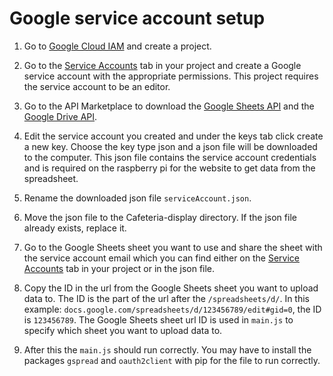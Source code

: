 
# Google service account setup

1. Go to [Google Cloud IAM](https://console.cloud.google.com/iam-admin) and create a project. 

2. Go to the [Service Accounts](https://console.cloud.google.com/iam-admin/serviceaccounts) tab in your project and create a Google service account with the appropriate permissions. This project requires the service account to be an editor.

3. Go to the API Marketplace to download the [Google Sheets API](https://console.cloud.google.com/marketplace/product/google/sheets.googleapis.com) and the [Google Drive API](https://console.cloud.google.com/marketplace/product/google/drive.googleapis.com).

4. Edit the service account you created and under the keys tab click create a new key. Choose the key type json and a json file will be downloaded to the computer. This json file contains the service account credentials and is required on the raspberry pi for the website to get data from the spreadsheet.

5. Rename the downloaded json file `serviceAccount.json`.

6. Move the json file to the Cafeteria-display directory. If the json file already exists, replace it.

7. Go to the Google Sheets sheet you want to use and share the sheet with the service account email which you can find either on the [Service Accounts](https://console.cloud.google.com/iam-admin/serviceaccounts) tab in your project or in the json file.

8. Copy the ID in the url from the Google Sheets sheet you want to upload data to. The ID is the part of the url after the `/spreadsheets/d/`. In this example: `docs.google.com/spreadsheets/d/123456789/edit#gid=0`, the ID is `123456789`. The Google Sheets sheet url ID is used in `main.js` to specify which sheet you want to upload data to.

9. After this the `main.js` should run correctly. You may have to install the packages `gspread` and `oauth2client` with pip for the file to run correctly.
